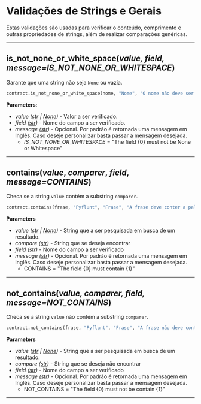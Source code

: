 # Validações de Strings e Gerais

Estas validações são usadas para verificar o conteúdo, comprimento e outras propriedades de strings, além de realizar comparações genéricas.

---

## is_not_none_or_white_space(*value, field, message=IS_NOT_NONE_OR_WHITESPACE*)
Garante que uma string não seja `None` ou vazia.

```python
contract.is_not_none_or_white_space(nome, "Nome", "O nome não deve ser nulo ou com espaço em branco")
```

**Parameters**:
    
- *value ([str](https://docs.python.org/3/library/stdtypes.html#str) | [None](https://docs.python.org/3/reference/datamodel.html#none))* - Valor a ser verificado.
- *field ([str](https://docs.python.org/3/library/stdtypes.html#str))* - Nome do campo a ser verificado.
- *message ([str](https://docs.python.org/3/library/stdtypes.html#str))* - Opcional. Por padrão é retornada uma mensagem em Inglês. Caso deseje personalizar basta passar a mensagem desejada.
  - *IS_NOT_NONE_OR_WHITESPACE* = "The field {0} must not be None or Whitespace"
-----

## contains(*value*, *comparer*, *field*, *message=CONTAINS*)

Checa se a string `value` contém a substring `comparer`.

```python
contract.contains(frase, "Pyflunt", "Frase", "A frase deve conter a palavra 'Pyflunt'")
```

**Parameters**

- *value ([str](https://docs.python.org/3/library/stdtypes.html#str) | [None](https://docs.python.org/3/reference/datamodel.html#none))* - String que a ser pesquisada em busca de um resultado.
- *compare ([str](https://docs.python.org/3/library/stdtypes.html#str))* - String que se deseja encontrar
- *field ([str](https://docs.python.org/3/library/stdtypes.html#str))* - Nome do campo a ser verificado
- *message ([str](https://docs.python.org/3/library/stdtypes.html#str))* - Opcional. Por padrão é retornada uma mensagem em Inglês. Caso deseje personalizar basta passar a mensagem desejada.
  - CONTAINS = "The field {0} must contain {1}"
-----

## not_contains(*value, comparer, field, message=NOT_CONTAINS*)

Checa se a string `value` não contém a substring `comparer`.

```python
contract.not_contains(frase, "Pyflunt", "Frase", "A frase não deve conter a palavra 'Pyflunt'")
```

**Parameters**

- *value ([str](https://docs.python.org/3/library/stdtypes.html#str) | [None](https://docs.python.org/3/reference/datamodel.html#none))* - String que a ser pesquisada em busca de um resultado.
- *compare ([str](https://docs.python.org/3/library/stdtypes.html#str))* - String que se deseja não encontrar
- *field ([str](https://docs.python.org/3/library/stdtypes.html#str))* - Nome do campo a ser verificado
- *message ([str](https://docs.python.org/3/library/stdtypes.html#str))* - Opcional. Por padrão é retornada uma mensagem em Inglês. Caso deseje personalizar basta passar a mensagem desejada.
  - NOT_CONTAINS = "The field {0} must not be contain {1}"
-----